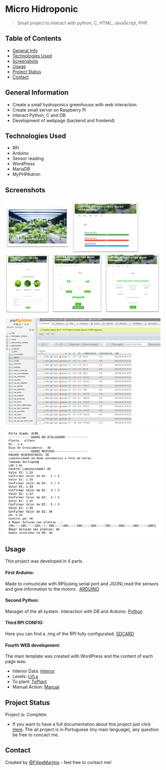# Micro Hidroponic
> Small project to interact with python, C, HTML, JavaScript, PHP.

## Table of Contents
* [General Info](#general-information)
* [Technologies Used](#technologies-used)
* [Screenshots](#screenshots)
* [Usage](#usage)
* [Project Status](#project-status)
* [Contact](#contact)
<!-- * [License](#license) -->


## General Information
- Create a small hydroponics greenhouse with web interaction.
- Create small server on Raspberry Pi
- Interact Python, C and DB
- Development of webpage (backend and frontend)

## Technologies Used
- RPi
- Arduino
- Sensor reading
- WordPress
- MariaDB
- MyPHPAdmin


## Screenshots

<div align="center">

![screenshot1](/img/Web.jpg)

![screenshot2](/img/DB.jpg)

![screenshot2](/img/shell.jpg)

</div>



## Usage
This project was developed in 4 parts.

#### First Arduino:
Made to comunicate with RPI(using serial port and JSON),read the sensors and give information to the motors .
[ARDUINO](Arduino_Final.ino)

#### Second Python:
Manager of the all system. Interaction with DB and Arduino.
[Python](Gestor_Final.py)

#### Third RPI CONFIG:
Here you can find a .img of the RPI fully configurated.
[SDCARD](Filipe.img)

#### Fourth WEB development:
The main template was created with WordPress and the content of each page was:
 - Interior Data: [Interior](Dados_interior.html)
 - Levels: [LVLs](NIveis.html)
 - To plant: [ToPlant](Plantar.html)
 - Manual Action: [Manual](Manual.html)

## Project Status

Project is: Complete.
* If you want to have a full documentation about this project just click [Here](FilipeMartins_RelatorioFinal.pdf).
The all project is in Portuguese (my main language), any question be free to concact me.


## Contact
Created by [@FilipeMartins](https://www.linkedin.com/in/filipe-martins-541088b0/) - feel free to contact me!

